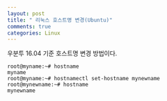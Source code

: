 ```yaml
---
layout: post
title: " 리눅스 호스트명 변경(Ubuntu)"
comments: true
categories: Linux
---
```


우분투 16.04 기준 호스트명 변경 방법이다.

~~~
root@myname:~# hostname
myname
root@myname:~# hostnamectl set-hostname mynewname
root@mynewname:~# hostname
mynewname
~~~


